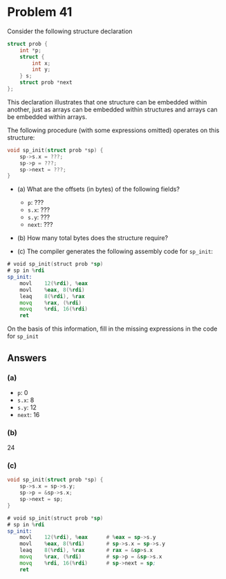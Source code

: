 # Problem 41

Consider the following structure declaration

```C
struct prob {
    int *p;
    struct {
        int x;
        int y;
    } s;
    struct prob *next
};
```

This declaration illustrates that one structure can be embedded within another,
just as arrays can be embedded within structures and arrays can be embedded
within arrays.

The following procedure (with some expressions omitted) operates on this
structure:

```C
void sp_init(struct prob *sp) {
    sp->s.x = ???;
    sp->p = ???;
    sp->next = ???;
}
```

- (a) What are the offsets (in bytes) of the following fields?

  - `p`: ???
  - `s.x`: ???
  - `s.y`: ???
  - `next`: ???

- (b) How many total bytes does the structure require?

- (c) The compiler generates the following assembly code for `sp_init`:

```asm
# void sp_init(struct prob *sp)
# sp in %rdi
sp_init:
    movl    12(%rdi), %eax
    movl    %eax, 8(%rdi)
    leaq    8(%rdi), %rax
    movq    %rax, (%rdi)
    movq    %rdi, 16(%rdi)
    ret
```

On the basis of this information, fill in the missing expressions in the code
for `sp_init`

## Answers

### (a)

- `p`: 0
- `s.x`: 8
- `s.y`: 12
- `next`: 16

### (b)

24

### (c)

```C
void sp_init(struct prob *sp) {
    sp->s.x = sp->s.y;
    sp->p = &sp->s.x;
    sp->next = sp;
}
```

```asm
# void sp_init(struct prob *sp)
# sp in %rdi
sp_init:
    movl    12(%rdi), %eax      # %eax = sp->s.y
    movl    %eax, 8(%rdi)       # sp->s.x = sp->s.y
    leaq    8(%rdi), %rax       # rax = &sp>s.x
    movq    %rax, (%rdi)        # sp->p = &sp->s.x
    movq    %rdi, 16(%rdi)      # sp->next = sp;
    ret
```
